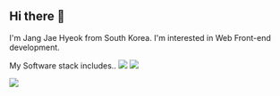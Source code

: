 ## Hi there 👋
I'm Jang Jae Hyeok from South Korea.
I'm interested in Web Front-end development.

My Software stack includes.. <img src="https://img.shields.io/badge/javascript-F7DF1E?style=for-the-badge&logo=javascript&logoColor=black">
<img src="https://img.shields.io/badge/react-61DAFB?style=for-the-badge&logo=react&logoColor=black">

<a href="#" target="_blank"><img src="https://img.shields.io/badge/jhjang3344@gmail.com-EA4335?style=flat-square&logo=Gmail&logoColor=000000"/></a>
<!--
**thisjheok/thisjheok** is a ✨ _special_ ✨ repository because its `README.md` (this file) appears on your GitHub profile.

Here are some ideas to get you started:

- 🔭 I’m currently working on ...
- 🌱 I’m currently learning ...
- 👯 I’m looking to collaborate on ...
- 🤔 I’m looking for help with ...
- 💬 Ask me about ...
- 📫 How to reach me: ...
- 😄 Pronouns: ...
- ⚡ Fun fact: ...
-->
